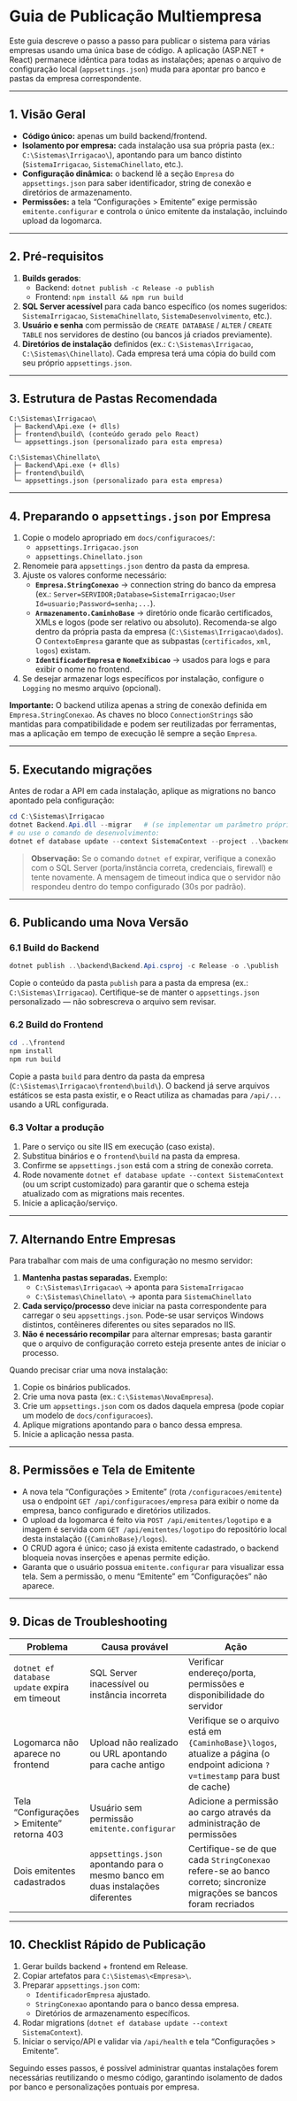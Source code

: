 # Guia de Publicação Multiempresa

Este guia descreve o passo a passo para publicar o sistema para várias empresas usando uma única base de código. A aplicação (ASP.NET + React) permanece idêntica para todas as instalações; apenas o arquivo de configuração local (`appsettings.json`) muda para apontar pro banco e pastas da empresa correspondente.

---

## 1. Visão Geral

- **Código único:** apenas um build backend/frontend.
- **Isolamento por empresa:** cada instalação usa sua própria pasta (ex.: `C:\Sistemas\Irrigacao\`), apontando para um banco distinto (`SistemaIrrigacao`, `SistemaChinellato`, etc.).
- **Configuração dinâmica:** o backend lê a seção `Empresa` do `appsettings.json` para saber identificador, string de conexão e diretórios de armazenamento.
- **Permissões:** a tela “Configurações > Emitente” exige permissão `emitente.configurar` e controla o único emitente da instalação, incluindo upload da logomarca.

---

## 2. Pré-requisitos

1. **Builds gerados**:  
   - Backend: `dotnet publish -c Release -o publish`
   - Frontend: `npm install && npm run build`
2. **SQL Server acessível** para cada banco específico (os nomes sugeridos: `SistemaIrrigacao`, `SistemaChinellato`, `SistemaDesenvolvimento`, etc.).
3. **Usuário e senha** com permissão de `CREATE DATABASE` / `ALTER` / `CREATE TABLE` nos servidores de destino (ou bancos já criados previamente).
4. **Diretórios de instalação** definidos (ex.: `C:\Sistemas\Irrigacao`, `C:\Sistemas\Chinellato`). Cada empresa terá uma cópia do build com seu próprio `appsettings.json`.

---

## 3. Estrutura de Pastas Recomendada

```
C:\Sistemas\Irrigacao\
 ├─ Backend\Api.exe (+ dlls)
 ├─ frontend\build\ (conteúdo gerado pelo React)
 └─ appsettings.json (personalizado para esta empresa)

C:\Sistemas\Chinellato\
 ├─ Backend\Api.exe (+ dlls)
 ├─ frontend\build\
 └─ appsettings.json (personalizado para esta empresa)
```

---

## 4. Preparando o `appsettings.json` por Empresa

1. Copie o modelo apropriado em `docs/configuracoes/`:
   - `appsettings.Irrigacao.json`
   - `appsettings.Chinellato.json`
2. Renomeie para `appsettings.json` dentro da pasta da empresa.
3. Ajuste os valores conforme necessário:
   - **`Empresa.StringConexao`** → connection string do banco da empresa (ex.: `Server=SERVIDOR;Database=SistemaIrrigacao;User Id=usuario;Password=senha;...`).
   - **`Armazenamento.CaminhoBase`** → diretório onde ficarão certificados, XMLs e logos (pode ser relativo ou absoluto). Recomenda-se algo dentro da própria pasta da empresa (`C:\Sistemas\Irrigacao\dados`). O `ContextoEmpresa` garante que as subpastas (`certificados`, `xml`, `logos`) existam.
   - **`IdentificadorEmpresa` e `NomeExibicao`** → usados para logs e para exibir o nome no frontend.
4. Se desejar armazenar logs específicos por instalação, configure o `Logging` no mesmo arquivo (opcional).

**Importante:** O backend utiliza apenas a string de conexão definida em `Empresa.StringConexao`. As chaves no bloco `ConnectionStrings` são mantidas para compatibilidade e podem ser reutilizadas por ferramentas, mas a aplicação em tempo de execução lê sempre a seção `Empresa`.

---

## 5. Executando migrações

Antes de rodar a API em cada instalação, aplique as migrations no banco apontado pela configuração:

```powershell
cd C:\Sistemas\Irrigacao
dotnet Backend.Api.dll --migrar   # (se implementar um parâmetro próprio)
# ou use o comando de desenvolvimento:
dotnet ef database update --context SistemaContext --project ..\backend\Backend.Api.csproj
```

> **Observação:** Se o comando `dotnet ef` expirar, verifique a conexão com o SQL Server (porta/instância correta, credenciais, firewall) e tente novamente. A mensagem de timeout indica que o servidor não respondeu dentro do tempo configurado (30s por padrão).

---

## 6. Publicando uma Nova Versão

### 6.1 Build do Backend

```powershell
dotnet publish ..\backend\Backend.Api.csproj -c Release -o .\publish
```

Copie o conteúdo da pasta `publish` para a pasta da empresa (ex.: `C:\Sistemas\Irrigacao`). Certifique-se de manter o `appsettings.json` personalizado — não sobrescreva o arquivo sem revisar.

### 6.2 Build do Frontend

```powershell
cd ..\frontend
npm install
npm run build
```

Copie a pasta `build` para dentro da pasta da empresa (`C:\Sistemas\Irrigacao\frontend\build\`). O backend já serve arquivos estáticos se esta pasta existir, e o React utiliza as chamadas para `/api/...` usando a URL configurada.

### 6.3 Voltar a produção

1. Pare o serviço ou site IIS em execução (caso exista).
2. Substitua binários e o `frontend\build` na pasta da empresa.
3. Confirme se `appsettings.json` está com a string de conexão correta.
4. Rode novamente `dotnet ef database update --context SistemaContext` (ou um script customizado) para garantir que o schema esteja atualizado com as migrations mais recentes.
5. Inicie a aplicação/serviço.

---

## 7. Alternando Entre Empresas

Para trabalhar com mais de uma configuração no mesmo servidor:

1. **Mantenha pastas separadas.** Exemplo:
   - `C:\Sistemas\Irrigacao\` → aponta para `SistemaIrrigacao`
   - `C:\Sistemas\Chinellato\` → aponta para `SistemaChinellato`
2. **Cada serviço/processo** deve iniciar na pasta correspondente para carregar o seu `appsettings.json`. Pode-se usar serviços Windows distintos, contêineres diferentes ou sites separados no IIS.
3. **Não é necessário recompilar** para alternar empresas; basta garantir que o arquivo de configuração correto esteja presente antes de iniciar o processo.

Quando precisar criar uma nova instalação:

1. Copie os binários publicados.
2. Crie uma nova pasta (ex.: `C:\Sistemas\NovaEmpresa`).
3. Crie um `appsettings.json` com os dados daquela empresa (pode copiar um modelo de `docs/configuracoes`).
4. Aplique migrations apontando para o banco dessa empresa.
5. Inicie a aplicação nessa pasta.

---

## 8. Permissões e Tela de Emitente

- A nova tela “Configurações > Emitente” (rota `/configuracoes/emitente`) usa o endpoint `GET /api/configuracoes/empresa` para exibir o nome da empresa, banco configurado e diretórios utilizados.
- O upload da logomarca é feito via `POST /api/emitentes/logotipo` e a imagem é servida com `GET /api/emitentes/logotipo` do repositório local desta instalação (`{CaminhoBase}/logos`).
- O CRUD agora é único; caso já exista emitente cadastrado, o backend bloqueia novas inserções e apenas permite edição.
- Garanta que o usuário possua `emitente.configurar` para visualizar essa tela. Sem a permissão, o menu “Emitente” em “Configurações” não aparece.

---

## 9. Dicas de Troubleshooting

| Problema | Causa provável | Ação |
|----------|----------------|------|
| `dotnet ef database update` expira em timeout | SQL Server inacessível ou instância incorreta | Verificar endereço/porta, permissões e disponibilidade do servidor |
| Logomarca não aparece no frontend | Upload não realizado ou URL apontando para cache antigo | Verifique se o arquivo está em `{CaminhoBase}\logos`, atualize a página (o endpoint adiciona `?v=timestamp` para bust de cache) |
| Tela “Configurações > Emitente” retorna 403 | Usuário sem permissão `emitente.configurar` | Adicione a permissão ao cargo através da administração de permissões |
| Dois emitentes cadastrados | `appsettings.json` apontando para o mesmo banco em duas instalações diferentes | Certifique-se de que cada `StringConexao` refere-se ao banco correto; sincronize migrações se bancos foram recriados |

---

## 10. Checklist Rápido de Publicação

1. Gerar builds backend + frontend em Release.
2. Copiar artefatos para `C:\Sistemas\<Empresa>\`.
3. Preparar `appsettings.json` com:
   - `IdentificadorEmpresa` ajustado.
   - `StringConexao` apontando para o banco dessa empresa.
   - Diretórios de armazenamento específicos.
4. Rodar migrations (`dotnet ef database update --context SistemaContext`).
5. Iniciar o serviço/API e validar via `/api/health` e tela “Configurações > Emitente”.

Seguindo esses passos, é possível administrar quantas instalações forem necessárias reutilizando o mesmo código, garantindo isolamento de dados por banco e personalizações pontuais por empresa.
